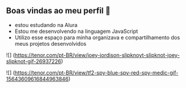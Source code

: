 ## Boas vindas ao meu perfil 🤘

- estou estudando na Alura
- Estou me desenvolvendo na linguagem JavaScript
- Utilizo esse espaço para minha organizava e compartilhamento dos meus projetos desenvolvidos


![] (https://tenor.com/pt-BR/view/joey-jordison-slipknoyt-slipknot-joey-slipknot-gif-26937226)

![] (https://tenor.com/pt-BR/view/tf2-spy-blue-spy-red-spy-medic-gif-15643609616844963846)
